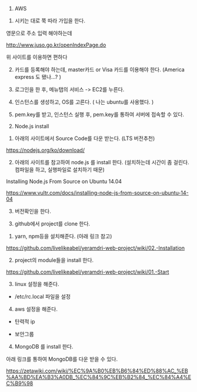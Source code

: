 1. AWS



1) 시키는 대로 쭉 따라 가입을 한다.

영문으로 주소 입력 해야하는데

http://www.juso.go.kr/openIndexPage.do

위 사이트를 이용하면 편하다



2) 카드를 등록해야 하는데, master카드 or Visa 카드를 이용해야 한다. (America express 도 됐나...? )



3) 로그인을 한 후, 메뉴탭의 서비스 -> EC2를 누른다.

4) 인스턴스를 생성하고, OS를 고른다. ( 나는 ubuntu를 사용했다. )

5) pem.key를 받고, 인스턴스 실행 후, pem.key를 통하여 서버에 접속할 수 있다.



2. Node.js install



1) 아래의 사이트에서 Source Code를 다운 받는다. (LTS 버전추천)

https://nodejs.org/ko/download/



2) 아래의 사이트를 참고하여 node.js 를 install 한다. (설치하는데 시간이 좀 걸린다. 컴파일을 하고, 실행파일로 설치하기 때문)



Installing Node.js From Source on Ubuntu 14.04

https://www.vultr.com/docs/installing-node-js-from-source-on-ubuntu-14-04



3) 버전확인을 한다.



3. github에서 project를 clone 한다.



1) yarn, npm등을 설치해준다. (아래 링크 참고)

https://github.com/livelikeabel/yeramdri-web-project/wiki/02.-Installation



2) project의 module들을 install 한다.

https://github.com/livelikeabel/yeramdri-web-project/wiki/01.-Start



3) linux 설정을 해준다.

- /etc/rc.local 파일을 설정



4) aws 설정을 해준다.

- 탄력적 ip

- 보안그룹



4. MongoDB 를 install 한다.

아래 링크를 통하여 MongoDB를 다운 받을 수 있다.

https://zetawiki.com/wiki/%EC%9A%B0%EB%B6%84%ED%88%AC_%EB%AA%BD%EA%B3%A0DB_%EC%84%9C%EB%B2%84_%EC%84%A4%EC%B9%98




